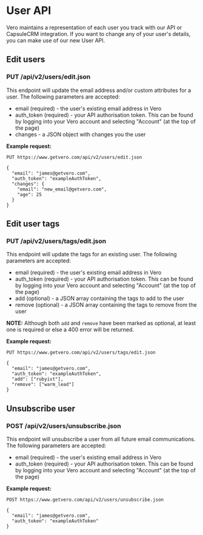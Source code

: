 # User API

Vero maintains a representation of each user you track with our API or CapsuleCRM integration. If you want to change any of your user's details, you can make use of our new User API. 

## Edit users

### PUT /api/v2/users/edit.json

This endpoint will update the email address and/or custom attributes for a user. The following parameters are accepted:

- email (required) - the user's existing email address in Vero
- auth_token (required) - your API authorisation token. This can be found by logging into your Vero account and selecting "Account" (at the top of the page)
- changes - a JSON object with changes you the user

**Example request:**

```
PUT https://www.getvero.com/api/v2/users/edit.json

{
  "email": "james@getvero.com",
  "auth_token": "exampleAuthToken",
  "changes": {
    "email": "new_email@getvero.com",
    "age": 25
  }
}
```

## Edit user tags

### PUT /api/v2/users/tags/edit.json

This endpoint will update the tags for an existing user. The following parameters are accepted:

- email (required) - the user's existing email address in Vero
- auth_token (required) - your API authorisation token. This can be found by logging into your Vero account and selecting "Account" (at the top of the page)
- add (optional) - a JSON array containing the tags to add to the user
- remove (optional) - a JSON array containing the tags to remove from the user

**NOTE:** Although both `add` and `remove` have been marked as optional, at least one is required or else a 400 error will be returned.

**Example request:**

```
PUT https://www.getvero.com/api/v2/users/tags/edit.json

{
  "email": "james@getvero.com",
  "auth_token": "exampleAuthToken",
  "add": ["rubyist"],
  "remove": ["warm_lead"]
}
```

## Unsubscribe user

### POST /api/v2/users/unsubscribe.json

This endpoint will unsubscribe a user from all future email communications. The following parameters are accepted:

- email (required) - the user's existing email address in Vero
- auth_token (required) - your API authorisation token. This can be found by logging into your Vero account and selecting "Account" (at the top of the page)

**Example request:**

```
POST https://www.getvero.com/api/v2/users/unsubscribe.json

{
  "email": "james@getvero.com",
  "auth_token": "exampleAuthToken"
}
```